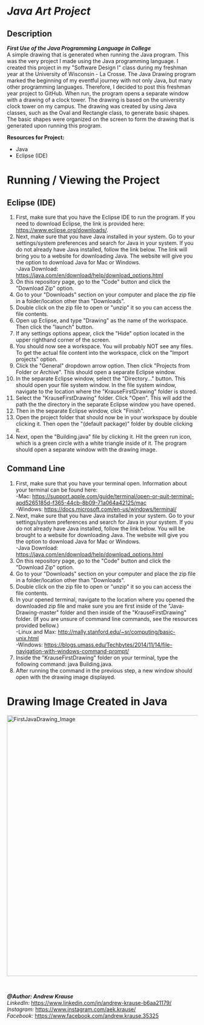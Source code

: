 # *Java Art Project*

## Description
**_First Use of the Java Programming Language in College_** <br/>
A simple drawing that is generated when running the Java program. This was the very project I made using the Java programming language. I created this project in my "Software Design I" class during my freshman year at the University of Wisconsin - La Crosse. The Java Drawing program marked the beginning of my eventful journey with not only Java, but many other programming languages. Therefore, I decided to post this freshman year project to GitHub. When run, the program opens a separate window with a drawing of a clock tower. The drawing is based on the university clock tower on my campus. The drawing was created by using Java classes, such as the Oval and Rectangle class, to generate basic shapes. The basic shapes were organized on the screen to form the drawing that is generated upon running this program.

**Resources for Project:**
- Java
- Eclipse (IDE)

# Running / Viewing the Project
## Eclipse (IDE)
1. First, make sure that you have the Eclipse IDE to run the program. If you need to download Eclipse, the link is provided here: https://www.eclipse.org/downloads/. 
2. Next, make sure that you have Java installed in your system. Go to your settings/system preferences and search for Java in your system. If you do not already have Java installed, follow the link below. The link will bring you to a website for downloading Java. The website will give you the option to download Java for Mac or Windows. <br/>
   -Java Download: https://java.com/en/download/help/download_options.html
3. On this repository page, go to the "Code" button and click the "Download Zip" option.
4. Go to your "Downloads" section on your computer and place the zip file in a folder/location other than "Downloads".
5. Double click on the zip file to open or "unzip" it so you can access the file contents.
6. Open up Eclipse, and type "Drawing" as the name of the workspace. Then click the "launch" button.
7. If any settings options appear, click the "Hide" option located in the upper righthand corner of the screen.
8. You should now see a workspace. You will probably NOT see any files. To get the actual file content into the workspace, click on the "Import projects" option.
9. Click the "General" dropdown arrow option. Then click "Projects from Folder or Archive". This should open a separate Eclipse window.
10. In the separate Eclipse window, select the "Directory..." button. This should open your file system window. In the file system window, navigate to the location where the "KrauseFirstDrawing" folder is stored. 
11. Select the "KrauseFirstDrawing" folder. Click "Open". This will add the path the the directory in the separate Eclipse window you have opened. 
12. Then in the separate Eclipse window, click "Finish".
13. Open the project folder that should now be in your workspace by double clicking it. Then open the "(default package)" folder by double clicking it.
14. Next, open the "Building.java" file by clicking it. Hit the green run icon, which is a green circle with a white triangle inside of it. The program should open a separate window with the drawing image.

## Command Line
1. First, make sure that you have your terminal open. Information about your terminal can be found here:<br/>
   -Mac: https://support.apple.com/guide/terminal/open-or-quit-terminal-apd5265185d-f365-44cb-8b09-71a064a42125/mac<br/>
   -Windows: https://docs.microsoft.com/en-us/windows/terminal/
2. Next, make sure that you have Java installed in your system. Go to your settings/system preferences and search for Java in your system. If you do not already have Java installed, follow the link below. You will be brought to a website for downloading Java. The website will give you the option to download Java for Mac or Windows. <br/>
   -Java Download: https://java.com/en/download/help/download_options.html
3. On this repository page, go to the "Code" button and click the "Download Zip" option.
4. Go to your "Downloads" section on your computer and place the zip file in a folder/location other than "Downloads".
5. Double click on the zip file to open or "unzip" it so you can access the file contents.
6. In your opened terminal, navigate to the location where you opened the downloaded zip file and make sure you are first inside of the "Java-Drawing-master" folder and then inside of the "KrauseFirstDrawing" folder. (If you are unsure of command line commands, see the resources provided bellow.)<br/>
   -Linux and Max: http://mally.stanford.edu/~sr/computing/basic-unix.html<br/>
   -Windows: https://blogs.umass.edu/Techbytes/2014/11/14/file-navigation-with-windows-command-prompt/
7. Inside the "KrauseFirstDrawing" folder on your terminal, type the following command: java Building.java.
8. After running the command in the previous step, a new window should open with the drawing image displayed.

# Drawing Image Created in Java
<img width="687" alt="FirstJavaDrawing_Image" src="https://user-images.githubusercontent.com/57727121/128931520-587ca5ae-1e50-42db-aacd-8232136eecdc.png">

<p>&nbsp;</p>

**_@Author: Andrew Krause_** <br/>
*LinkedIn:* https://www.linkedin.com/in/andrew-krause-b6aa21179/ <br/>
*Instagram:* https://www.instagram.com/aek.krause/ <br/>
*Facebook:* https://www.facebook.com/andrew.krause.35325

